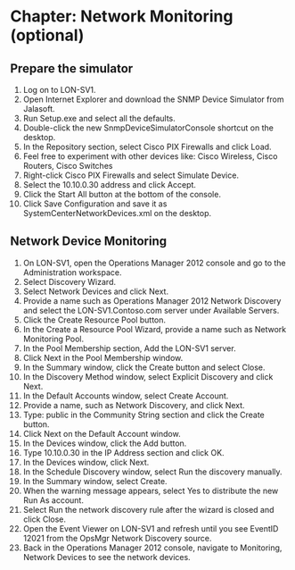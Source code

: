 # Chapter: Network Monitoring (optional)

## Prepare the simulator
1.	Log on to LON-SV1.
2.	Open Internet Explorer and download the SNMP Device Simulator from Jalasoft. 
3.	Run Setup.exe and select all the defaults.
4.	Double-click the new SnmpDeviceSimulatorConsole shortcut on the desktop.
5.	In the Repository section, select Cisco PIX Firewalls and click Load.  
6.	Feel free to experiment with other devices like: Cisco Wireless, Cisco Routers, Cisco Switches
7.	Right-click Cisco PIX Firewalls and select Simulate Device.
8.	Select the 10.10.0.30 address and click Accept.
9.	Click the Start All button at the bottom of the console.
10.	Click Save Configuration and save it as SystemCenterNetworkDevices.xml on the desktop.

## Network Device Monitoring
1.	On LON-SV1, open the Operations Manager 2012 console and go to the Administration workspace.
2.	Select Discovery Wizard.
3.	Select Network Devices and click Next.
4.	Provide a name such as Operations Manager 2012 Network Discovery and select the LON-SV1.Contoso.com server under Available Servers.
5.	Click the Create Resource Pool button.
6.	In the Create a Resource Pool Wizard, provide a name such as Network Monitoring Pool.
7.	In the Pool Membership section, Add the LON-SV1 server.
8.	Click Next in the Pool Membership window.
9.	In the Summary window, click the Create button and select Close.
10.	In the Discovery Method window, select Explicit Discovery and click Next.
11.	In the Default Accounts window, select Create Account.
12.	Provide a name, such as Network Discovery, and click Next.
13.	Type: public in the Community String section and click the Create button.
14.	Click Next on the Default Account window.
15.	In the Devices window, click the Add button.
16.	Type 10.10.0.30 in the IP Address section and click OK.
17.	In the Devices window, click Next.
18.	In the Schedule Discovery window, select Run the discovery manually.
19.	In the Summary window, select Create.
20.	When the warning message appears, select Yes to distribute the new Run As account.
21.	Select Run the network discovery rule after the wizard is closed and click Close.
22.	Open the Event Viewer on LON-SV1 and refresh until you see EventID 12021 from the OpsMgr Network Discovery source.
23.	Back in the Operations Manager 2012 console, navigate to Monitoring, Network Devices to see the network devices.
